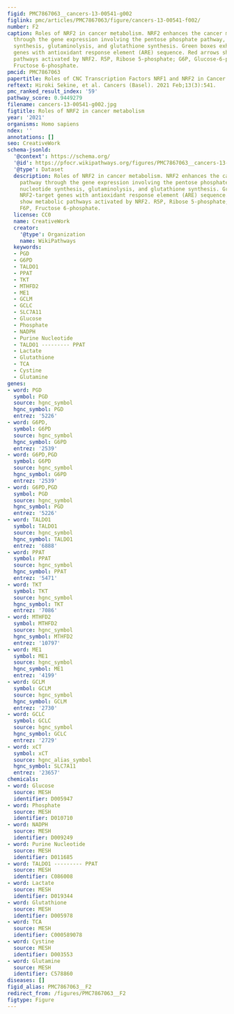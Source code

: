 ```yaml
---
figid: PMC7867063__cancers-13-00541-g002
figlink: pmc/articles/PMC7867063/figure/cancers-13-00541-f002/
number: F2
caption: Roles of NRF2 in cancer metabolism. NRF2 enhances the cancer metabolic pathway
  through the gene expression involving the pentose phosphate pathway, purine nucleotide
  synthesis, glutaminolysis, and glutathione synthesis. Green boxes exhibit NRF2-target
  genes with antioxidant response element (ARE) sequence. Red arrows show metabolic
  pathways activated by NRF2. R5P, Ribose 5-phosphate; G6P, Glucose-6-phosphate; F6P,
  Fructose 6-phosphate.
pmcid: PMC7867063
papertitle: Roles of CNC Transcription Factors NRF1 and NRF2 in Cancer.
reftext: Hiroki Sekine, et al. Cancers (Basel). 2021 Feb;13(3):541.
pmc_ranked_result_index: '59'
pathway_score: 0.9449279
filename: cancers-13-00541-g002.jpg
figtitle: Roles of NRF2 in cancer metabolism
year: '2021'
organisms: Homo sapiens
ndex: ''
annotations: []
seo: CreativeWork
schema-jsonld:
  '@context': https://schema.org/
  '@id': https://pfocr.wikipathways.org/figures/PMC7867063__cancers-13-00541-g002.html
  '@type': Dataset
  description: Roles of NRF2 in cancer metabolism. NRF2 enhances the cancer metabolic
    pathway through the gene expression involving the pentose phosphate pathway, purine
    nucleotide synthesis, glutaminolysis, and glutathione synthesis. Green boxes exhibit
    NRF2-target genes with antioxidant response element (ARE) sequence. Red arrows
    show metabolic pathways activated by NRF2. R5P, Ribose 5-phosphate; G6P, Glucose-6-phosphate;
    F6P, Fructose 6-phosphate.
  license: CC0
  name: CreativeWork
  creator:
    '@type': Organization
    name: WikiPathways
  keywords:
  - PGD
  - G6PD
  - TALDO1
  - PPAT
  - TKT
  - MTHFD2
  - ME1
  - GCLM
  - GCLC
  - SLC7A11
  - Glucose
  - Phosphate
  - NADPH
  - Purine Nucleotide
  - TALDO1 --------- PPAT
  - Lactate
  - Glutathione
  - TCA
  - Cystine
  - Glutamine
genes:
- word: PGD
  symbol: PGD
  source: hgnc_symbol
  hgnc_symbol: PGD
  entrez: '5226'
- word: G6PD,
  symbol: G6PD
  source: hgnc_symbol
  hgnc_symbol: G6PD
  entrez: '2539'
- word: G6PD,PGD
  symbol: G6PD
  source: hgnc_symbol
  hgnc_symbol: G6PD
  entrez: '2539'
- word: G6PD,PGD
  symbol: PGD
  source: hgnc_symbol
  hgnc_symbol: PGD
  entrez: '5226'
- word: TALDO1
  symbol: TALDO1
  source: hgnc_symbol
  hgnc_symbol: TALDO1
  entrez: '6888'
- word: PPAT
  symbol: PPAT
  source: hgnc_symbol
  hgnc_symbol: PPAT
  entrez: '5471'
- word: TKT
  symbol: TKT
  source: hgnc_symbol
  hgnc_symbol: TKT
  entrez: '7086'
- word: МTHFD2
  symbol: MTHFD2
  source: hgnc_symbol
  hgnc_symbol: MTHFD2
  entrez: '10797'
- word: ME1
  symbol: ME1
  source: hgnc_symbol
  hgnc_symbol: ME1
  entrez: '4199'
- word: GCLM
  symbol: GCLM
  source: hgnc_symbol
  hgnc_symbol: GCLM
  entrez: '2730'
- word: GCLC
  symbol: GCLC
  source: hgnc_symbol
  hgnc_symbol: GCLC
  entrez: '2729'
- word: xCT
  symbol: xCT
  source: hgnc_alias_symbol
  hgnc_symbol: SLC7A11
  entrez: '23657'
chemicals:
- word: Glucose
  source: MESH
  identifier: D005947
- word: Phosphate
  source: MESH
  identifier: D010710
- word: NADPH
  source: MESH
  identifier: D009249
- word: Purine Nucleotide
  source: MESH
  identifier: D011685
- word: TALDO1 --------- PPAT
  source: MESH
  identifier: C086008
- word: Lactate
  source: MESH
  identifier: D019344
- word: Glutathione
  source: MESH
  identifier: D005978
- word: TCA
  source: MESH
  identifier: C000589078
- word: Cystine
  source: MESH
  identifier: D003553
- word: Glutamine
  source: MESH
  identifier: C578860
diseases: []
figid_alias: PMC7867063__F2
redirect_from: /figures/PMC7867063__F2
figtype: Figure
---
```

